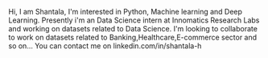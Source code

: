 Hi, I am Shantala, 
I'm interested in Python, Machine learning and Deep Learning. 
Presently i'm an Data Science intern at Innomatics Research Labs and working on datasets related to Data Science. 
I'm looking to collaborate to work on datasets related to Banking,Healthcare,E-commerce sector and so on... 
You can contact me on linkedin.com/in/shantala-h
